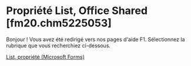 
# Propriété List, Office Shared [fm20.chm5225053]

Bonjour ! Vous avez été redirigé vers nos pages d'aide F1. Sélectionnez la rubrique que vous recherchiez ci-dessous.

[List, propriété (Microsoft Forms)](http://msdn.microsoft.com/library/15ea715a-a361-34f4-98af-520942a6664e%28Office.15%29.aspx)
